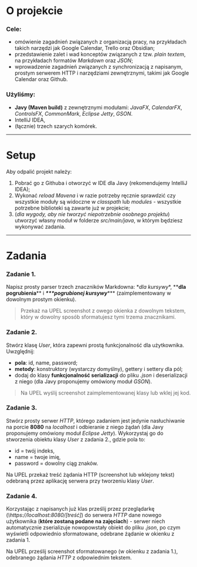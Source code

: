 # O projekcie

### Cele:
- omówienie zagadnień związanych z organizacją pracy, na przykładach takich narzędzi jak Google Calendar, Trello oraz Obsidian;
- przedstawienie zalet i wad konceptów związanych z tzw. *plain textem*, na przykładach formatów *Markdown* oraz *JSON*;
- wprowadzenie zagadnień związanych z synchronizacją z napisanym, prostym serwerem HTTP i narzędziami zewnętrznymi, takimi jak Google Calendar oraz Github.

### Użyliśmy:
- **Javy (Maven build)** z zewnętrznymi modułami: *JavaFX*, *CalendarFX*, *ControlsFX*, *CommonMark*, *Eclipse Jetty*, *GSON*.
- IntelliJ IDEA,
- (łącznie) trzech szarych komórek.
___
# Setup

Aby odpalić projekt należy:

1. Pobrać go z Githuba i otworzyć w IDE dla Javy (rekomendujemy IntelliJ IDEA);
2. Wykonać *reload Mavena* i w razie potrzeby ręcznie sprawdzić czy wszystkie moduły są widoczne w *classpath* lub *modules* - wszystkie potrzebne biblioteki są zawarte już w projekcie;
3. (*dla wygody, aby nie tworzyć niepotrzebnie osobnego projektu*) utworzyć własny moduł w folderze *src/main/java*, w którym będziesz wykonywać zadania.

___
# Zadania

### Zadanie 1.  

Napisz prosty parser trzech znaczników Markdowna: \**dla kursywy*\*, \*\***dla pogrubienia**\*\* i ***\*\*\*pogrubionej kursywy***\*\*\* (zaimplementowany w dowolnym prostym okienku). 

>Przekaż na UPEL screenshot z owego okienka z dowolnym tekstem, który w dowolny sposób sformatujesz tymi trzema znacznikami.

### Zadanie 2.

Stwórz klasę *User*, która zapewni prostą funkcjonalność dla użytkownika. Uwzględnij:
- **pola**: id, name, password; 
- **metody**: konstruktory (wystarczy domyślny), gettery i settery dla pól;
- dodaj do klasy **funkcjonalność serializacji** do pliku *.json* i deserializacji z niego (dla Javy proponujemy omówiony moduł *GSON*).

>Na UPEL wyślij screenshot zaimplementowanej klasy lub wklej jej kod.

### Zadanie 3. 

Stwórz prosty serwer *HTTP*, którego zadaniem jest jedynie nasłuchiwanie na porcie **8080** na *localhost* i odbieranie z niego żądań (dla Javy proponujemy omówiony moduł *Eclipse Jetty*). Wykorzystaj go do stworzenia obiektu klasy *User* z zadania 2., gdzie pola to:
- id = twój indeks, 
- name = twoje imię, 
- password = dowolny ciąg znaków. 

Na UPEL przekaż treść żądania HTTP (screenshot lub wklejony tekst) odebraną przez aplikację serwera przy tworzeniu klasy *User*.

### Zadanie 4.

Korzystając z napisanych już klas prześlij przez przeglądarkę (*\https://localhost:8080/\[treść]*) do serwera *HTTP* dane nowego użytkownika (**które zostaną podane na zajęciach**) - serwer niech automatycznie zserializuje nowopowstały obiekt do pliku *.json*, po czym wyświetli odpowiednio sformatowane, odebrane żądanie w okienku z zadania 1.

Na UPEL prześlij screenshot sformatowanego (w okienku z zadania 1.), odebranego żądania *HTTP* z odpowiednim tekstem.